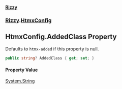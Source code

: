 #### [Rizzy](index.md 'index')
### [Rizzy](Rizzy.md 'Rizzy').[HtmxConfig](Rizzy.HtmxConfig.md 'Rizzy.HtmxConfig')

## HtmxConfig.AddedClass Property

Defaults to `htmx-added` if this property is null.

```csharp
public string? AddedClass { get; set; }
```

#### Property Value
[System.String](https://docs.microsoft.com/en-us/dotnet/api/System.String 'System.String')